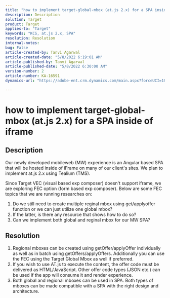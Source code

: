 ```yaml
---
title: "how to implement target-global-mbox (at.js 2.x) for a SPA inside of iframe"
description: Description
solution: Target
product: Target
applies-to: "Target"
keywords: "KCS, at.js 2.x, SPA"
resolution: Resolution
internal-notes: 
bug: False
article-created-by: Tanvi Agarwal
article-created-date: "5/8/2022 6:19:01 AM"
article-published-by: Tanvi Agarwal
article-published-date: "5/8/2022 6:30:00 AM"
version-number: 2
article-number: KA-16591
dynamics-url: "https://adobe-ent.crm.dynamics.com/main.aspx?forceUCI=1&pagetype=entityrecord&etn=knowledgearticle&id=423f1dbc-96ce-ec11-a7b5-00224809c101"

---
```

# how to implement target-global-mbox (at.js 2.x) for a SPA inside of iframe

## Description


Our newly developed mobileweb (MW) experience is an Angular based SPA that will be hosted inside of iFrame on many of our client's sites. We plan to implement at.js 2.x using Tealium (TMS).

Since Target VEC (visual based exp composer) doesn't support iframe, we are exploring FEC option (form based exp composer). Below are some FEC topics that we are running researches on:



1. Do we still need to create multiple reginal mbox using get/applyoffer function or we can just utilize one global mbox?
2. If the latter, is there any resource that shows how to do so?
3. Can we implement both global and reginal mbox for our MW SPA?



## Resolution


1. Regional mboxes can be created using getOffer/applyOffer individually as well as in batch using getOffers/applyOffers. Additionally you can use the FEC using the Target Global Mbox as well if preferred.
2. If you wish to use AT.js to execute the content, the offer code must be delivered as HTML/JavaScript. Other offer code types (JSON etc.) can be used if the app will consume it and render experience.
3. Both global and regional mboxes can be used in SPA. Both types of mboxes can be made compatible with a SPA with the right design and architecture.

